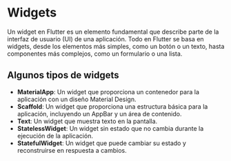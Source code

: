 # Widgets

Un widget en Flutter es un elemento fundamental que describe parte de la interfaz de usuario (UI) de una aplicación. Todo en Flutter se basa en widgets, desde los elementos más simples, como un botón o un texto, hasta componentes más complejos, como un formulario o una lista.

## Algunos tipos de widgets

- **MaterialApp**: Un widget que proporciona un contenedor para la aplicación con un diseño Material Design.
- **Scaffold**: Un widget que proporciona una estructura básica para la aplicación, incluyendo un AppBar y un área de contenido.
- **Text**: Un widget que muestra texto en la pantalla.
- **StatelessWidget**: Un widget sin estado que no cambia durante la ejecución de la aplicación.
- **StatefulWidget**: Un widget que puede cambiar su estado y reconstruirse en respuesta a cambios.

